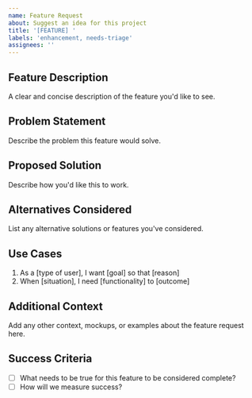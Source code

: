 ```yaml
---
name: Feature Request
about: Suggest an idea for this project
title: '[FEATURE] '
labels: 'enhancement, needs-triage'
assignees: ''
---
```


## Feature Description
A clear and concise description of the feature you'd like to see.

## Problem Statement
Describe the problem this feature would solve.

## Proposed Solution
Describe how you'd like this to work.

## Alternatives Considered
List any alternative solutions or features you've considered.

## Use Cases
1. As a [type of user], I want [goal] so that [reason]
2. When [situation], I need [functionality] to [outcome]

## Additional Context
Add any other context, mockups, or examples about the feature request here.

## Success Criteria
- [ ] What needs to be true for this feature to be considered complete?
- [ ] How will we measure success?